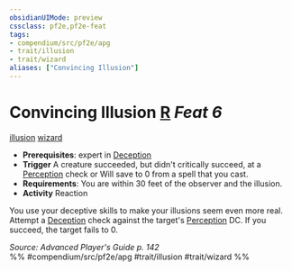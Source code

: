 ```yaml
---
obsidianUIMode: preview
cssclass: pf2e,pf2e-feat
tags:
- compendium/src/pf2e/apg
- trait/illusion
- trait/wizard
aliases: ["Convincing Illusion"]
---
```

# Convincing Illusion  [R](rules/core-rulebook/chapter-9-playing-the-game.md#Actions "Reaction") *Feat 6*  
[illusion](rules/traits/illusion.md)  [wizard](rules/traits/wizard.md)  

- **Prerequisites**: expert in [Deception](compendium/skills.md#Deception)
- **Trigger** A creature succeeded, but didn't critically succeed, at a [Perception](compendium/skills.md#Perception) check or Will save to 0 from a spell that you cast.
- **Requirements**: You are within 30 feet of the observer and the illusion.
- **Activity** Reaction

You use your deceptive skills to make your illusions seem even more real. Attempt a [Deception](compendium/skills.md#Deception) check against the target's [Perception](compendium/skills.md#Perception) DC. If you succeed, the target fails to 0.

*Source: Advanced Player's Guide p. 142*  
%% #compendium/src/pf2e/apg #trait/illusion #trait/wizard %%